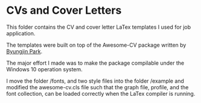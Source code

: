 # CVs and Cover Letters
This folder contains the CV and cover letter LaTex templates I used for job application.

The templates were built on top of the Awesome-CV package written by [Byungjin Park](https://github.com/posquit0). 

The major effort I made was to make the package compilable under the Windows 10 operation system.

I move the folder /fonts, and two style files into the folder /example and modified the awesome-cv.cls file such that the graph file, profile, and the font collection, can be loaded correctly when the LaTex compiler is running.